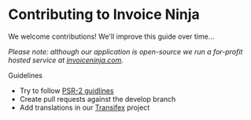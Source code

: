 # Contributing to Invoice Ninja

We welcome contributions! We'll improve this guide over time...

*Please note: although our application is open-source we run a for-profit hosted service at [invoiceninja.com](https://www.invoiceninja.com).*

Guidelines
- Try to follow [PSR-2 guidlines](https://github.com/php-fig/fig-standards/blob/master/accepted/PSR-2-coding-style-guide.md)
- Create pull requests against the develop branch
- Add translations in our [Transifex](https://www.transifex.com/invoice-ninja/) project
